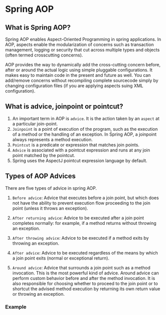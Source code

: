 # Spring AOP

## What is Spring AOP?

Spring AOP enables Aspect-Oriented Programming in spring applications. In AOP, aspects enable the modularization of concerns such as transaction management, logging or security that cut across multiple types and objects (often termed crosscutting concerns).

AOP provides the way to dynamically add the cross-cutting concern before, after or around the actual logic using simple pluggable configurations. It makes easy to maintain code in the present and future as well. You can add/remove concerns without recompiling complete sourcecode simply by changing configuration files (if you are applying aspects suing XML configuration).

## What is advice, joinpoint or pointcut?

1. An important term in AOP is `advice`. It is the action taken by an `aspect` at a particular join-point.
2. `Joinpoint` is a point of execution of the program, such as the execution of a method or the handling of an exception. In Spring AOP, a joinpoint always represents a method execution.
3. `Pointcut` is a predicate or expression that matches join points.
4. `Advice` is associated with a pointcut expression and runs at any join point matched by the pointcut.
5. Spring uses the AspectJ pointcut expression language by default.


## Types of AOP Advices

There are five types of advice in spring AOP.

1. `Before advice`: Advice that executes before a join point, but which does not have the ability to prevent execution flow proceeding to the join point (unless it throws an exception).

2. `After returning advice`: Advice to be executed after a join point completes normally: for example, if a method returns without throwing an exception.

3. `After throwing advice`: Advice to be executed if a method exits by throwing an exception.

4. `After advice`: Advice to be executed regardless of the means by which a join point exits (normal or exceptional return).

5. `Around advice`: Advice that surrounds a join point such as a method invocation. This is the most powerful kind of advice. Around advice can perform custom behavior before and after the method invocation. It is also responsible for choosing whether to proceed to the join point or to shortcut the advised method execution by returning its own return value or throwing an exception.


### Example
